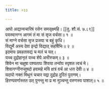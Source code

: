 ```yaml
---
title: ०३३

---
```

आपो अद्यान्वचारिषं रसेन समसृक्ष्महि। [[तु. शौ.सं. ७.८९]]  
पयस्वानग्न आगमं तं मा सं सृज वर्चसा॥ १ ॥  
सं माग्ने वर्चसा सृज प्रजया च बहुं कृधि।  
विद्युर्मे अस्य देवा इन्द्रो विद्यात् सहर्षिभिः॥ २ ॥  
इदमापः प्रवहतावद्यं च मलं च यत्।  
यच्च दुद्रोहानृतं यच्च शेपे अभीरुकम्॥ ३ ॥  
शिवेन मा चक्षुषा पश्यतापः शिवया तन्वोप स्पृशत त्वचं मे।  
शिवानग्नीनप्सुषदो हवामहे मयि क्षत्रं वर्च आ धत्त देवीः॥ ४ ॥  
यदापो नक्तं मिथुनं चचार यद्वा दुद्रोह दुरितं पुराणम्।  
हिरण्यवर्णास्तत उत् पुनन्तु मा प्र मा मुञ्चन्तु वरुणस्य पाशात्॥ ५ ॥  